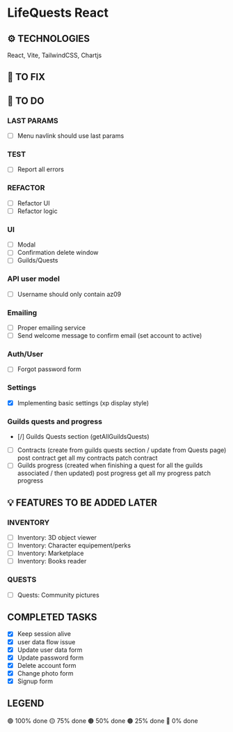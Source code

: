 # LifeQuests React

## ⚙️ TECHNOLOGIES
React, Vite, TailwindCSS, Chartjs

## 🔧 TO FIX

## 🔳 TO DO
### LAST PARAMS
- [ ] Menu navlink should use last params

### TEST
- [ ] Report all errors

### REFACTOR
- [ ] Refactor UI
- [ ] Refactor logic

### UI
- [ ] Modal
- [ ] Confirmation delete window
- [ ] Guilds/Quests

### API user model
- [ ] Username should only contain az09

### Emailing
- [ ] Proper emailing service
- [ ] Send welcome message to confirm email (set account to active)

### Auth/User
- [ ] Forgot password form

### Settings
- [x] Implementing basic settings (xp display style)

### Guilds quests and progress
- [/] Guilds Quests section (getAllGuildsQuests)
- [ ] Contracts (create from guilds quests section / update from Quests page)
    post contract
    get all my contracts
    patch contract
- [ ] Guilds progress (created when finishing a quest for all the guilds associated / then updated)
    post progress
    get all my progress
    patch progress

## 💡 FEATURES TO BE ADDED LATER
### INVENTORY
- [ ] Inventory: 3D object viewer
- [ ] Inventory: Character equipement/perks
- [ ] Inventory: Marketplace
- [ ] Inventory: Books reader
### QUESTS
- [ ] Quests: Community pictures

## COMPLETED TASKS
- [x] Keep session alive
- [x] user data flow issue
- [x] Update user data form
- [x] Update password form
- [x] Delete account form
- [x] Change photo form
- [x] Signup form

## LEGEND
🟢 100% done
🟡 75% done
🟠 50% done
🟤 25% done
🔴 0% done